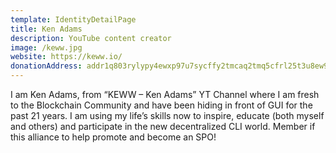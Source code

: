 ```yaml
---
template: IdentityDetailPage
title: Ken Adams
description: YouTube content creator 
image: /keww.jpg
website: https://keww.io/
donationAddress: addr1q803rylypy4ewxp97u7sycffy2tmcaq2tmq5cfrl25t3u8ew9mg36wmcmr39ueas9qauuj2zar74gl5emkv39a9n734q3xeyr9
---
```


I am Ken Adams, from “KEWW – Ken Adams” YT Channel where I am fresh to the Blockchain Community and have been hiding in front of GUI for the past 21 years. I am using my life’s skills now to inspire, educate (both myself and others) and participate in the new decentralized CLI world. Member if this alliance to help promote and become an SPO!